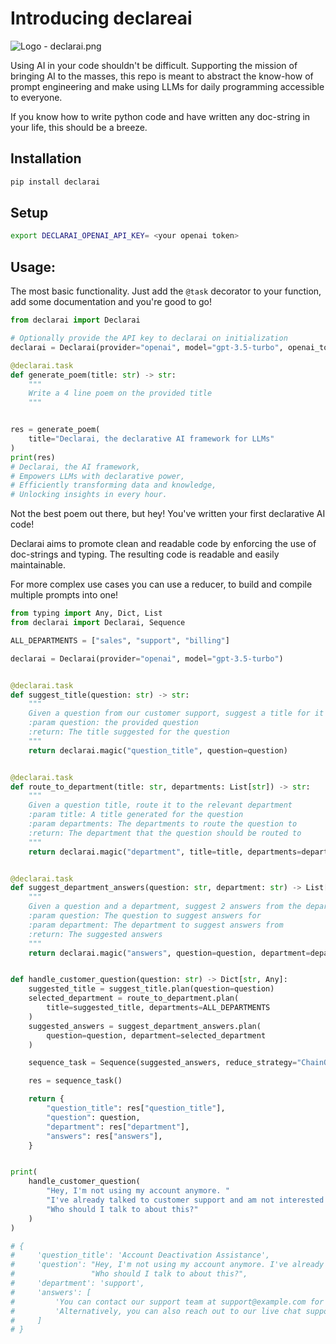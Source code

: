 # Introducing declareai

![Logo - declarai.png](assets/Logo-declarai.png)

Using AI in your code shouldn't be difficult. Supporting the mission of bringing AI to the masses,
this repo is meant to abstract the know-how of prompt engineering and make using LLMs for daily programming accessible to everyone.

If you know how to write python code and have written any doc-string in your life, this should be a breeze.

## Installation
```bash
pip install declarai
```

## Setup
```bash
export DECLARAI_OPENAI_API_KEY= <your openai token>
```

## Usage:
The most basic functionality. Just add the `@task` decorator to your function, add some documentation and you're good to go!
```python
from declarai import Declarai

# Optionally provide the API key to declarai on initialization
declarai = Declarai(provider="openai", model="gpt-3.5-turbo", openai_token="<your-api-key>")

@declarai.task
def generate_poem(title: str) -> str:
    """
    Write a 4 line poem on the provided title
    """


res = generate_poem(
    title="Declarai, the declarative AI framework for LLMs"
)
print(res)
# Declarai, the AI framework,
# Empowers LLMs with declarative power,
# Efficiently transforming data and knowledge,
# Unlocking insights in every hour.
```
Not the best poem out there, but hey! You've written your first declarative AI code!

Declarai aims to promote clean and readable code by enforcing the use of doc-strings and typing.
The resulting code is readable and easily maintainable.

For more complex use cases you can use a reducer, to build and compile multiple prompts into one!

```python
from typing import Any, Dict, List
from declarai import Declarai, Sequence

ALL_DEPARTMENTS = ["sales", "support", "billing"]

declarai = Declarai(provider="openai", model="gpt-3.5-turbo")


@declarai.task
def suggest_title(question: str) -> str:
    """
    Given a question from our customer support, suggest a title for it
    :param question: the provided question
    :return: The title suggested for the question
    """
    return declarai.magic("question_title", question=question)


@declarai.task
def route_to_department(title: str, departments: List[str]) -> str:
    """
    Given a question title, route it to the relevant department
    :param title: A title generated for the question
    :param departments: The departments to route the question to
    :return: The department that the question should be routed to
    """
    return declarai.magic("department", title=title, departments=departments)


@declarai.task
def suggest_department_answers(question: str, department: str) -> List[str]:
    """
    Given a question and a department, suggest 2 answers from the department's knowledge base
    :param question: The question to suggest answers for
    :param department: The department to suggest answers from
    :return: The suggested answers
    """
    return declarai.magic("answers", question=question, department=department)


def handle_customer_question(question: str) -> Dict[str, Any]:
    suggested_title = suggest_title.plan(question=question)
    selected_department = route_to_department.plan(
        title=suggested_title, departments=ALL_DEPARTMENTS
    )
    suggested_answers = suggest_department_answers.plan(
        question=question, department=selected_department
    )

    sequence_task = Sequence(suggested_answers, reduce_strategy="ChainOfThought")

    res = sequence_task()

    return {
        "question_title": res["question_title"],
        "question": question,
        "department": res["department"],
        "answers": res["answers"],
    }


print(
    handle_customer_question(
        "Hey, I'm not using my account anymore. "
        "I've already talked to customer support and am not interested in it anymore. "
        "Who should I talk to about this?"
    )
)

# {
#     'question_title': 'Account Deactivation Assistance',
#     'question': "Hey, I'm not using my account anymore. I've already talked to customer support and am not interested in it anymore. "
#                 "Who should I talk to about this?",
#     'department': 'support', 
#     'answers': [
#         'You can contact our support team at support@example.com for account deactivation assistance.',
#         'Alternatively, you can also reach out to our live chat support for immediate assistance regarding account deactivation.'
#     ]
# }
```
